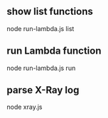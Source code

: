 ## show list functions
node run-lambda.js list

## run Lambda function
node run-lambda.js run <function name> <execution count>

## parse X-Ray log
node xray.js
